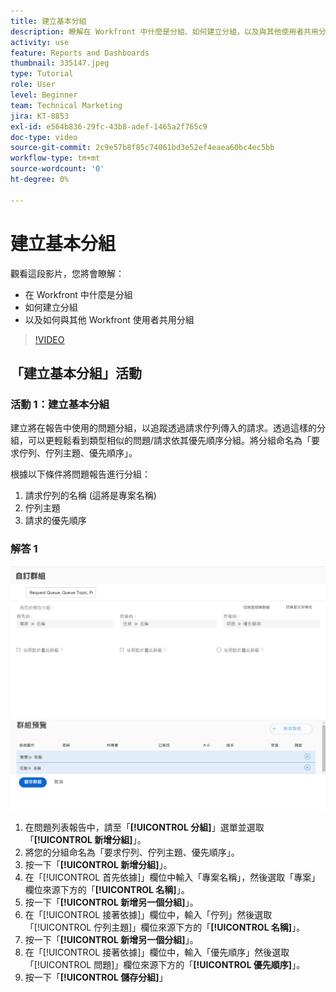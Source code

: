 ```yaml
---
title: 建立基本分組
description: 瞭解在 Workfront 中什麼是分組、如何建立分組，以及與其他使用者共用分組。
activity: use
feature: Reports and Dashboards
thumbnail: 335147.jpeg
type: Tutorial
role: User
level: Beginner
team: Technical Marketing
jira: KT-8853
exl-id: e564b836-29fc-43b8-adef-1465a2f765c9
doc-type: video
source-git-commit: 2c9e57b8f85c74061bd3e52ef4eaea60bc4ec5bb
workflow-type: tm+mt
source-wordcount: '0'
ht-degree: 0%

---
```


# 建立基本分組

觀看這段影片，您將會瞭解：

* 在 Workfront 中什麼是分組
* 如何建立分組
* 以及如何與其他 Workfront 使用者共用分組

>[!VIDEO](https://video.tv.adobe.com/v/335147/?quality=12&learn=on)

## 「建立基本分組」活動


### 活動 1：建立基本分組

建立將在報告中使用的問題分組，以追蹤透過請求佇列傳入的請求。透過這樣的分組，可以更輕鬆看到類型相似的問題/請求依其優先順序分組。將分組命名為「要求佇列、佇列主題、優先順序」。

根據以下條件將問題報告進行分組：

1. 請求佇列的名稱 (這將是專案名稱)
1. 佇列主題
1. 請求的優先順序

### 解答 1

![影像顯示建立新分組的畫面](assets/grouping-exercise.png)

1. 在問題列表報告中，請至「**[!UICONTROL 分組]**」選單並選取「**[!UICONTROL 新增分組]**」。
1. 將您的分組命名為「要求佇列、佇列主題、優先順序」。
1. 按一下「**[!UICONTROL 新增分組]**」。
1. 在「[!UICONTROL 首先依據]」欄位中輸入「專案名稱」，然後選取「專案」欄位來源下方的「**[!UICONTROL 名稱]**」。
1. 按一下「**[!UICONTROL 新增另一個分組]**」。
1. 在「[!UICONTROL 接著依據]」欄位中，輸入「佇列」然後選取「[!UICONTROL 佇列主題]」欄位來源下方的「**[!UICONTROL 名稱]**」。
1. 按一下「**[!UICONTROL 新增另一個分組]**」。
1. 在「[!UICONTROL 接著依據]」欄位中，輸入「優先順序」然後選取「[!UICONTROL 問題]」欄位來源下方的「**[!UICONTROL 優先順序]**」。
1. 按一下「**[!UICONTROL 儲存分組]**」
